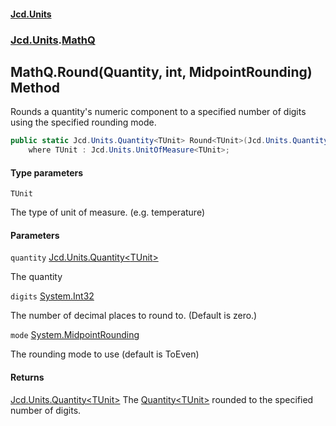 #### [Jcd.Units](index 'index')
### [Jcd.Units](Jcd.Units 'Jcd.Units').[MathQ](MathQ 'Jcd.Units.MathQ')

## MathQ.Round<TUnit>(Quantity<TUnit>, int, MidpointRounding) Method

Rounds a quantity's numeric component to a specified number of digits using the specified rounding mode.

```csharp
public static Jcd.Units.Quantity<TUnit> Round<TUnit>(Jcd.Units.Quantity<TUnit> quantity, int digits=0, MidpointRounding mode=0)
    where TUnit : Jcd.Units.UnitOfMeasure<TUnit>;
```
#### Type parameters

<a name='Jcd.Units.MathQ.Round_TUnit_(Jcd.Units.Quantity_TUnit_,int,MidpointRounding).TUnit'></a>

`TUnit`

The type of unit of measure. (e.g. temperature)
#### Parameters

<a name='Jcd.Units.MathQ.Round_TUnit_(Jcd.Units.Quantity_TUnit_,int,MidpointRounding).quantity'></a>

`quantity` [Jcd.Units.Quantity&lt;](Quantity_TUnit_ 'Jcd.Units.Quantity<TUnit>')[TUnit](MathQ.Round.IopzLA/KBp5OtAg2cUzdnA#Jcd.Units.MathQ.Round_TUnit_(Jcd.Units.Quantity_TUnit_,int,MidpointRounding).TUnit 'Jcd.Units.MathQ.Round<TUnit>(Jcd.Units.Quantity<TUnit>, int, MidpointRounding).TUnit')[&gt;](Quantity_TUnit_ 'Jcd.Units.Quantity<TUnit>')

The quantity

<a name='Jcd.Units.MathQ.Round_TUnit_(Jcd.Units.Quantity_TUnit_,int,MidpointRounding).digits'></a>

`digits` [System.Int32](https://docs.microsoft.com/en-us/dotnet/api/System.Int32 'System.Int32')

The number of decimal places to round to. (Default is zero.)

<a name='Jcd.Units.MathQ.Round_TUnit_(Jcd.Units.Quantity_TUnit_,int,MidpointRounding).mode'></a>

`mode` [System.MidpointRounding](https://docs.microsoft.com/en-us/dotnet/api/System.MidpointRounding 'System.MidpointRounding')

The rounding mode to use (default is ToEven)

#### Returns
[Jcd.Units.Quantity&lt;](Quantity_TUnit_ 'Jcd.Units.Quantity<TUnit>')[TUnit](MathQ.Round.IopzLA/KBp5OtAg2cUzdnA#Jcd.Units.MathQ.Round_TUnit_(Jcd.Units.Quantity_TUnit_,int,MidpointRounding).TUnit 'Jcd.Units.MathQ.Round<TUnit>(Jcd.Units.Quantity<TUnit>, int, MidpointRounding).TUnit')[&gt;](Quantity_TUnit_ 'Jcd.Units.Quantity<TUnit>')
The [Quantity&lt;TUnit&gt;](Quantity_TUnit_ 'Jcd.Units.Quantity<TUnit>') rounded to the specified number of digits.